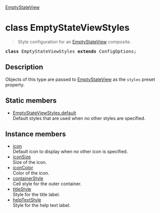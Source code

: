 [EmptyStateView](EmptyStateView.md)

# class EmptyStateViewStyles

> Style configuration for an [EmptyStateView](EmptyStateView.md) composite.

<pre class="docgen_signature"><b>class</b> EmptyStateViewStyles <b>extends</b> ConfigOptions;</pre>

## Description

Objects of this type are passed to [EmptyStateView](EmptyStateView.md) as the `styles` preset property.

## Static members

- [<!--{ref:property}-->EmptyStateViewStyles.default](EmptyStateViewStyles_default.md) <!--{refchip:static}-->\
    Default styles that are used when no other styles are specified.

## Instance members

- [<!--{ref:property}-->icon](EmptyStateViewStyles_icon.md) \
    Default icon to display when no other icon is specified.
- [<!--{ref:property}-->iconSize](EmptyStateViewStyles_iconSize.md) \
    Size of the icon.
- [<!--{ref:property}-->iconColor](EmptyStateViewStyles_iconColor.md) \
    Color of the icon.
- [<!--{ref:property}-->containerStyle](EmptyStateViewStyles_containerStyle.md) \
    Cell style for the outer container.
- [<!--{ref:property}-->titleStyle](EmptyStateViewStyles_titleStyle.md) \
    Style for the title label.
- [<!--{ref:property}-->helpTextStyle](EmptyStateViewStyles_helpTextStyle.md) \
    Style for the help text label.